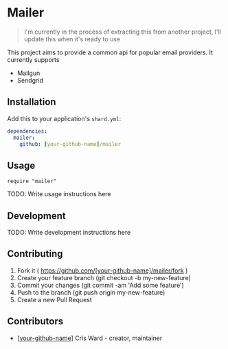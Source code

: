 # Mailer

> I'm currently in the process of extracting this from another project, I'll update this when it's ready to use

This project aims to provide a common api for popular email providers. It currently supports
* Mailgun
* Sendgrid

## Installation

Add this to your application's `shard.yml`:

```yaml
dependencies:
  mailer:
    github: [your-github-name]/mailer
```

## Usage

```crystal
require "mailer"
```

TODO: Write usage instructions here

## Development

TODO: Write development instructions here

## Contributing

1. Fork it ( https://github.com/[your-github-name]/mailer/fork )
2. Create your feature branch (git checkout -b my-new-feature)
3. Commit your changes (git commit -am 'Add some feature')
4. Push to the branch (git push origin my-new-feature)
5. Create a new Pull Request

## Contributors

- [[your-github-name]](https://github.com/[your-github-name]) Cris Ward - creator, maintainer
